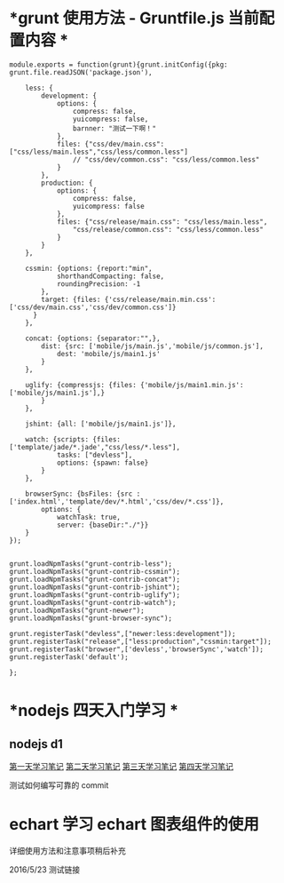 # *grunt 使用方法 - Gruntfile.js 当前配置内容 *

    module.exports = function(grunt){grunt.initConfig({pkg: grunt.file.readJSON('package.json'),

        less: {
            development: {
                options: {
                    compress: false,
                    yuicompress: false,
                    barnner: "测试一下啊！"
                },
                files: {"css/dev/main.css": ["css/less/main.less","css/less/common.less"]
                    // "css/dev/common.css": "css/less/common.less"
                }
            },
            production: {
                options: {
                    compress: false,
                    yuicompress: false
                },
                files: {"css/release/main.css": "css/less/main.less",
                    "css/release/common.css": "css/less/common.less"
                }
            }
        },

        cssmin: {options: {report:"min",
                shorthandCompacting: false,
                roundingPrecision: -1
            },
            target: {files: {'css/release/main.min.css': ['css/dev/main.css','css/dev/common.css']}
          }
        },

        concat: {options: {separator:"",},
            dist: {src: ['mobile/js/main.js','mobile/js/common.js'],
                dest: 'mobile/js/main1.js'
            }
        },

        uglify: {compressjs: {files: {'mobile/js/main1.min.js': ['mobile/js/main1.js'],}
            }
        },

        jshint: {all: ['mobile/js/main1.js']},

        watch: {scripts: {files: ['template/jade/*.jade',"css/less/*.less"],
                tasks: ["devless"],
                options: {spawn: false}
            }
        },

        browserSync: {bsFiles: {src : ['index.html','template/dev/*.html','css/dev/*.css']},
            options: {
                watchTask: true,
                server: {baseDir:"./"}}
        }
    });


    grunt.loadNpmTasks("grunt-contrib-less");
    grunt.loadNpmTasks("grunt-contrib-cssmin");
    grunt.loadNpmTasks("grunt-contrib-concat");
    grunt.loadNpmTasks("grunt-contrib-jshint");
    grunt.loadNpmTasks("grunt-contrib-uglify");
    grunt.loadNpmTasks("grunt-contrib-watch");
    grunt.loadNpmTasks("grunt-newer");
    grunt.loadNpmTasks("grunt-browser-sync");

    grunt.registerTask("devless",["newer:less:development"]);
    grunt.registerTask("release",["less:production","cssmin:target"]);
    grunt.registerTask("browser",['devless','browserSync','watch']);
    grunt.registerTask('default');

    };

# *nodejs 四天入门学习 *

## nodejs d1
[第一天学习笔记](http://www.jianshu.com/p/158fc79c0f6e)
[第二天学习笔记](http://www.jianshu.com/p/e98e5c7328e3)
[第三天学习笔记](http://www.jianshu.com/p/af24662c4d2b)
[第四天学习笔记](http://www.jianshu.com/p/e615dafbc780)

测试如何编写可靠的 commit

# echart 学习 echart 图表组件的使用
详细使用方法和注意事项稍后补充

2016/5/23 测试链接


<!-- 好像推送有问题，测试一下 -->
